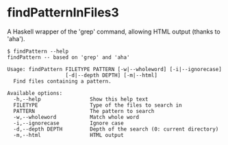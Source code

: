 # findPatternInFiles3

A Haskell wrapper of the 'grep' command, allowing HTML output (thanks to 'aha').

```
$ findPattern --help
findPattern -- based on 'grep' and 'aha'

Usage: findPattern FILETYPE PATTERN [-w|--wholeword] [-i|--ignorecase] 
                   [-d|--depth DEPTH] [-m|--html]
  Find files containing a pattern.

Available options:
  -h,--help                Show this help text
  FILETYPE                 Type of the files to search in
  PATTERN                  The pattern to search
  -w,--wholeword           Match whole word
  -i,--ignorecase          Ignore case
  -d,--depth DEPTH         Depth of the search (0: current directory)
  -m,--html                HTML output
```
